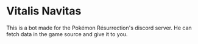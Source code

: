 # Vitalis Navitas

This is a bot made for the Pokémon Résurrection's discord server.
He can fetch data in the game source and give it to you.
